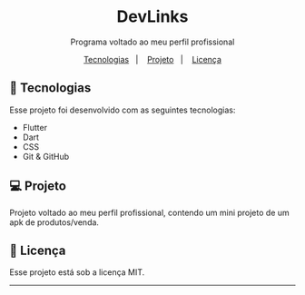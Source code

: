 <h1 align="center"> DevLinks </h1>

<p align="center">
Programa voltado ao meu perfil profissional
</p>

<p align="center">
  <a href="#-tecnologias">Tecnologias</a>&nbsp;&nbsp;&nbsp;|&nbsp;&nbsp;&nbsp;
  <a href="#-projeto">Projeto</a>&nbsp;&nbsp;&nbsp;|&nbsp;&nbsp;&nbsp;
  <a href="#memo-licença">Licença</a>
</p>

## 🚀 Tecnologias

Esse projeto foi desenvolvido com as seguintes tecnologias:

- Flutter
- Dart
- CSS
- Git & GitHub

## 💻 Projeto

Projeto voltado ao meu perfil profissional, contendo um mini projeto de um apk de produtos/venda.

## :memo: Licença

Esse projeto está sob a licença MIT.

---
